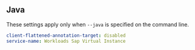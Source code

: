 ## Java

These settings apply only when `--java` is specified on the command line.

``` yaml $(java)
client-flattened-annotation-target: disabled
service-name: Workloads Sap Virtual Instance
```
